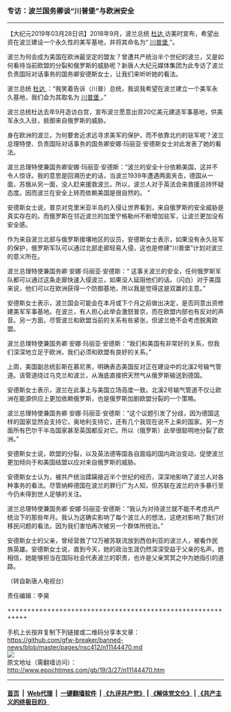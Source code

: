 ### 专访：波兰国务卿谈“川普堡”与欧洲安全
------------------------

<p>
 【大纪元2019年03月28日讯】2018年9月，波兰总统
 <a href="http://www.epochtimes.com/gb/tag/%E6%9D%9C%E8%BE%BE.html">
  杜达
 </a>
 访美时宣布，希望出资在波兰建设一个永久性的美军基地，并将其命名为“
 <a href="http://www.epochtimes.com/gb/tag/%E5%B7%9D%E6%99%AE%E5%A0%A1.html">
  川普堡
 </a>
 ”。
</p>
<p>
 波兰为何会成为美国在欧洲最坚定的盟友？曾遭共产统治半个世纪的波兰，又是如何看待当前欧盟的分裂和俄罗斯的威胁呢？新唐人大纪元媒体集团为此专访了波兰负责国际对话事务的国务卿安德斯女士，让我们来听听她的看法。
</p>
<p>
 波兰总统
 <a href="http://www.epochtimes.com/gb/tag/%E6%9D%9C%E8%BE%BE.html">
  杜达
 </a>
 ：“我笑着告诉（川普）总统，我说我希望在波兰建立一个美军永久基地，我们会为其取名为
 <a href="http://www.epochtimes.com/gb/tag/%E5%B7%9D%E6%99%AE%E5%A0%A1.html">
  川普堡
 </a>
 。”
</p>
<p>
 波兰总统杜达去年9月造访白宫，宣布波兰愿意出资20亿美元建造军事基地，供美军永久入驻，抵御来自俄罗斯的威胁。
</p>
<p>
 身在欧洲的波兰，为何要舍近求远寻求美军的保护，而不依靠北约的驻军呢？波兰总理特使、负责国际对话事务的国务卿安娜·玛丽亚·安德斯女士对此发表了她的看法。
</p>
<p>
 波兰总理特使兼国务卿安娜·玛丽亚·安德斯：“波兰的安全十分依赖美国，这并不令人惊讶。我的意思是回溯历史的话，当波兰1939年遭遇两面夹击，德国从一面，苏俄从另一面，没人赶来援救波兰。所以，波兰人对于英法会来救援总持怀疑态度。因而波兰在安全上转而依赖美国是很自然的。 ”
</p>
<p>
 安德斯女士说，普京对克里米亚半岛的入侵让世界看到，来自俄罗斯的安全威胁是真实存在的。而俄罗斯在邻近波兰的加里宁格勒州不断增加驻军，让波兰更加没有安全感。
</p>
<p>
 作为来自波兰北部与俄罗斯接壤地区的议员，安德斯女士表示，如果没有永久驻军的保护，俄罗斯军队可以通过北部走廊轻易入侵，这也是修建“川普堡”计划对波兰的意义所在。
</p>
<p>
 波兰总理特使兼国务卿 安娜·玛丽亚·安德斯：“ 这事关波兰的安全，任何俄罗斯军队都可以通过这条走廊快速入侵波兰，如果没人延阻他们的话。（闪白）对于美国来说，他们可以在欧洲获得一个防御基地，所以我是觉得这是双赢的主意。”
</p>
<p>
 安德斯女士表示，波兰国会可能会在本月或下个月之前做出决定，是否同意出资修建美军军事基地。在波兰，有人担心此举会激怒普京，而在欧盟内部也有反对的声音。另一方面，尽管波兰和欧盟当前的关系有些紧张，但波兰绝不会考虑脱离欧盟。
</p>
<p>
 波兰总理特使兼国务卿 安娜·玛丽亚·安德斯：“我们和美国有非常好的关系，但我们深深地立足于欧洲，我们必须和欧盟有良好的关系。”
</p>
<p>
 上周，美国副总统彭斯在慕尼黑，明确表态美国反对正在建设中的北溪2号输气管道。该管道绕过乌克兰和波兰，从海底直接把天然气从俄罗斯输送到德国。
</p>
<p>
 安德斯女士表示，波兰在此事上与美国立场高度一致。北溪2号输气管道不仅让欧洲在能源供应上更加依赖俄罗斯，也是俄罗斯加剧欧盟分裂的一个策略。
</p>
<p>
 <center>
 </center>
 波兰总理特使兼国务卿 安娜·玛丽亚·安德斯：“这个议题引发了分歧，因为德国这样的国家显然会支持它，奥地利支持它，还有几个我现在说不上来的国家。另一方面所有巴尔干半岛国家甚至英国都反对它。所以（俄罗斯）此举很聪明地分裂了欧洲。”
</p>
<p>
 安德斯女士说，欧盟的分裂，以及英法德等国各自面临的国内政治变动，促使波兰更加倾向于和美国结盟以应对来自俄罗斯的威胁。
</p>
<p>
 安德斯女士认为，被共产统治蹂躏接近半个世纪的经历，深深地影响了波兰人对各种事务的看法。尽管纳粹德国在波兰的罪行广为人知，但苏联在波兰的许多暴行至今仍未得到世人足够的关注。
</p>
<p>
 波兰总理特使兼国务卿 安娜·玛丽亚·安德斯：“我认为对待波兰就不能不考虑共产统治下的那些年月。我认为这确实影响了每个波兰人的想法，这绝对影响了我们对移民问题的看法，因为我们害怕再次被另一个群体所统治。”
</p>
<p>
 安德斯女士的父亲，曾经营救了12万被苏联流放到西伯利亚的波兰人，被看作民族英雄。安德斯女士说，直到今天，她的政治生涯仍然深深受益于父亲的名声。她相信，她能够担当在国际社会代表波兰的职责，也许是父亲冥冥之中为她指引的道路。
</p>
<p>
 （转自新唐人电视台）
</p>
<p>
 责任编辑：李昊
</p>

+++++++++++++++++++++++++++++++++++++++++++++++++++++++++++<br/><br/>
手机上长按并复制下列链接或二维码分享本文章：<br/>
https://github.com/gfw-breaker/banned-news/blob/master/pages/nsc412/n11144470.md <br/>
<a href='https://github.com/gfw-breaker/banned-news/blob/master/pages/nsc412/n11144470.md'><img src='https://github.com/gfw-breaker/banned-news/blob/master/pages/nsc412/n11144470.md.png'/></a> <br/>
原文地址（需翻墙访问）：http://www.epochtimes.com/gb/19/3/27/n11144470.htm


------------------------
#### [首页](https://github.com/gfw-breaker/banned-news/blob/master/README.md) &nbsp;|&nbsp; [Web代理](https://github.com/labour-camp/helloworld) &nbsp;|&nbsp; [一键翻墙软件](https://github.com/gfw-breaker/nogfw/blob/master/README.md) &nbsp;| [《九评共产党》](https://github.com/gfw-breaker/9ping.md/blob/master/README.md#九评之一评共产党是什么) | [《解体党文化》](https://github.com/gfw-breaker/jtdwh.md/blob/master/README.md) | [《共产主义的终极目的》](https://github.com/gfw-breaker/gczydzjmd.md/blob/master/README.md)


